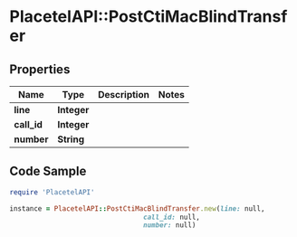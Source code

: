 # PlacetelAPI::PostCtiMacBlindTransfer

## Properties

Name | Type | Description | Notes
------------ | ------------- | ------------- | -------------
**line** | **Integer** |  | 
**call_id** | **Integer** |  | 
**number** | **String** |  | 

## Code Sample

```ruby
require 'PlacetelAPI'

instance = PlacetelAPI::PostCtiMacBlindTransfer.new(line: null,
                                 call_id: null,
                                 number: null)
```



